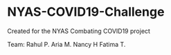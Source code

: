 # NYAS-COVID19-Challenge

Created for the NYAS Combating COVID19 project

Team:
Rahul P.
Aria M.
Nancy H
Fatima T.
